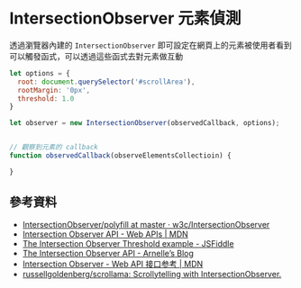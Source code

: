 # IntersectionObserver 元素偵測

透過瀏覽器內建的 `IntersectionObserver` 即可設定在網頁上的元素被使用者看到可以觸發函式，可以透過這些函式去對元素做互動


```js
let options = {
  root: document.querySelector('#scrollArea'),
  rootMargin: '0px',
  threshold: 1.0
}

let observer = new IntersectionObserver(observedCallback, options);


// 觀察到元素的 callback
function observedCallback(observeElementsCollectioin) {

}
```

## 參考資料
* [IntersectionObserver/polyfill at master · w3c/IntersectionObserver](https://github.com/w3c/IntersectionObserver/tree/master/polyfill)
* [Intersection Observer API - Web APIs | MDN](https://developer.mozilla.org/en-US/docs/Web/API/Intersection_Observer_API)
* [The Intersection Observer Threshold example - JSFiddle](https://jsfiddle.net/api/mdn/)
* [The Intersection Observer API - Arnelle’s Blog](https://blog.arnellebalane.com/the-intersection-observer-api-d441be0b088d)
* [Intersection Observer - Web API 接口参考 | MDN](https://developer.mozilla.org/zh-CN/docs/Web/API/IntersectionObserver)
* [russellgoldenberg/scrollama: Scrollytelling with IntersectionObserver.](https://github.com/russellgoldenberg/scrollama)
